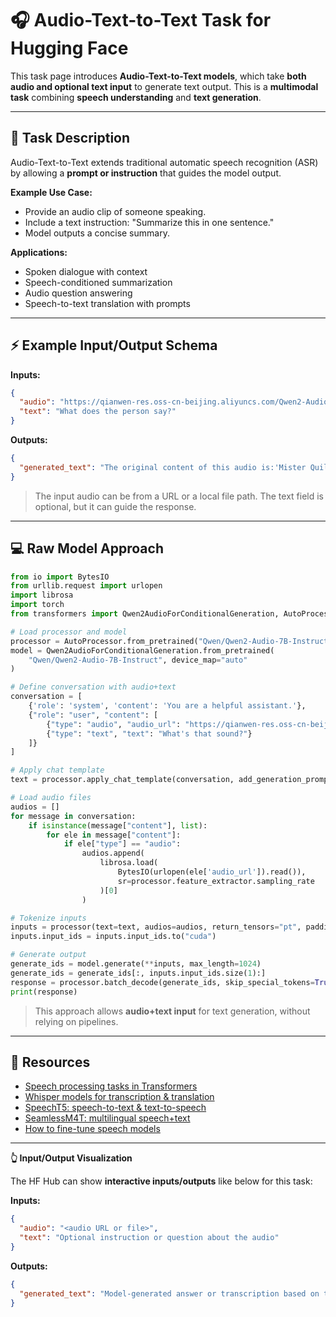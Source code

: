 # 🎧 Audio-Text-to-Text Task for Hugging Face

This task page introduces **Audio-Text-to-Text models**, which take **both audio and optional text input** to generate text output. This is a **multimodal task** combining **speech understanding** and **text generation**.

---

## 📝 Task Description

Audio-Text-to-Text extends traditional automatic speech recognition (ASR) by allowing a **prompt or instruction** that guides the model output.

**Example Use Case:**

* Provide an audio clip of someone speaking.
* Include a text instruction: "Summarize this in one sentence."
* Model outputs a concise summary.

**Applications:**

* Spoken dialogue with context
* Speech-conditioned summarization
* Audio question answering
* Speech-to-text translation with prompts

---

## ⚡ Example Input/Output Schema

**Inputs:**

```json
{
  "audio": "https://qianwen-res.oss-cn-beijing.aliyuncs.com/Qwen2-Audio/audio/1272-128104-0000.flac",
  "text": "What does the person say?"
}
```

**Outputs:**

```json
{
  "generated_text": "The original content of this audio is:'Mister Quiller is the apostle of the middle classes and we are glad to welcome his gospel.'"
}
```

> The input audio can be from a URL or a local file path. The text field is optional, but it can guide the response.

---

## 💻 Raw Model Approach

```python
from io import BytesIO
from urllib.request import urlopen
import librosa
import torch
from transformers import Qwen2AudioForConditionalGeneration, AutoProcessor

# Load processor and model
processor = AutoProcessor.from_pretrained("Qwen/Qwen2-Audio-7B-Instruct")
model = Qwen2AudioForConditionalGeneration.from_pretrained(
    "Qwen/Qwen2-Audio-7B-Instruct", device_map="auto"
)

# Define conversation with audio+text
conversation = [
    {'role': 'system', 'content': 'You are a helpful assistant.'},
    {"role": "user", "content": [
        {"type": "audio", "audio_url": "https://qianwen-res.oss-cn-beijing.aliyuncs.com/Qwen2-Audio/audio/glass-breaking-151256.mp3"},
        {"type": "text", "text": "What's that sound?"}
    ]}
]

# Apply chat template
text = processor.apply_chat_template(conversation, add_generation_prompt=True, tokenize=False)

# Load audio files
audios = []
for message in conversation:
    if isinstance(message["content"], list):
        for ele in message["content"]:
            if ele["type"] == "audio":
                audios.append(
                    librosa.load(
                        BytesIO(urlopen(ele['audio_url']).read()),
                        sr=processor.feature_extractor.sampling_rate
                    )[0]
                )

# Tokenize inputs
inputs = processor(text=text, audios=audios, return_tensors="pt", padding=True)
inputs.input_ids = inputs.input_ids.to("cuda")

# Generate output
generate_ids = model.generate(**inputs, max_length=1024)
generate_ids = generate_ids[:, inputs.input_ids.size(1):]
response = processor.batch_decode(generate_ids, skip_special_tokens=True, clean_up_tokenization_spaces=False)[0]
print(response)
```

> This approach allows **audio+text input** for text generation, without relying on pipelines.

---

## 🔗 Resources

* [Speech processing tasks in Transformers](https://huggingface.co/docs/transformers/tasks/audio)
* [Whisper models for transcription & translation](https://huggingface.co/models?search=whisper)
* [SpeechT5: speech-to-text & text-to-speech](https://huggingface.co/microsoft/speecht5_asr)
* [SeamlessM4T: multilingual speech+text](https://huggingface.co/facebook/seamless-m4t-v2-large)
* [How to fine-tune speech models](https://huggingface.co/docs/transformers/training)

---

**👆 Input/Output Visualization**

The HF Hub can show **interactive inputs/outputs** like below for this task:

**Inputs:**

```json
{
  "audio": "<audio URL or file>",
  "text": "Optional instruction or question about the audio"
}
```

**Outputs:**

```json
{
  "generated_text": "Model-generated answer or transcription based on the audio and text instruction."
}
```